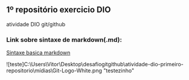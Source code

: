 ##   **1º repositório exercicio DIO**
atividade DIO  git/github

### Link sobre sintaxe de markdown(.md):
[ Sintaxe basica markdown ](https://www.markdownguide.org/basic-syntax)

![teste]C:\Users\Vitor\Desktop\desafiogitgithub\atividade-dio-primeiro-repositorio\mídias\Git-Logo-White.png "testezinho"